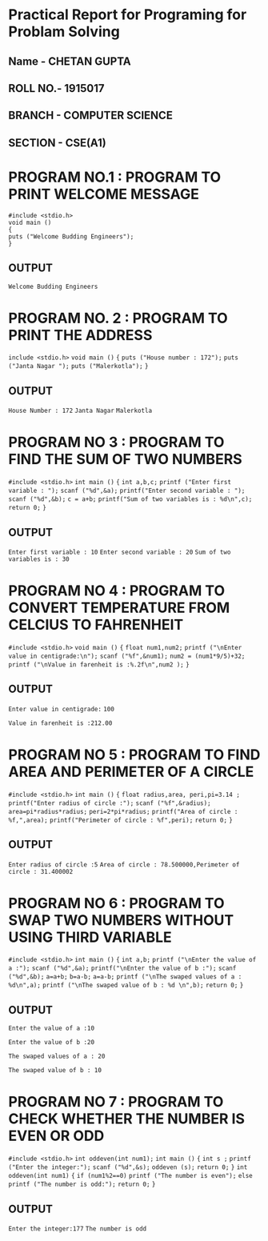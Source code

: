 # Practical Report for Programing for Problam Solving
## Name - CHETAN GUPTA
## ROLL NO.- 1915017
## BRANCH - COMPUTER SCIENCE
## SECTION - CSE(A1)

# PROGRAM NO.1 : PROGRAM TO PRINT WELCOME MESSAGE
`#include <stdio.h>`  
`void main ()`  
`{`  
`puts ("Welcome Budding Engineers");`  
`}`  

## OUTPUT
`Welcome Budding Engineers`

# PROGRAM NO. 2 : PROGRAM TO PRINT THE ADDRESS
`include <stdio.h>`
`void main ()`
`{`
`puts ("House number : 172");`
`puts ("Janta Nagar ");`
`puts ("Malerkotla");`
`}`

## OUTPUT
`House Number : 172`
`Janta Nagar`
`Malerkotla`

# PROGRAM NO 3 : PROGRAM TO FIND THE SUM OF TWO NUMBERS
`#include <stdio.h>`
`int main ()`
`{`
`int a,b,c;`
`printf ("Enter first variable : ");`
`scanf ("%d",&a);`
`printf("Enter second variable : ");`
`scanf ("%d",&b);`
`c = a+b;`
`printf("Sum of two variables is : %d\n",c);`
`return 0;`
`}`

## OUTPUT
`Enter first variable : 10`
`Enter second variable : 20`
`Sum of two variables is : 30`

# PROGRAM NO 4 : PROGRAM TO CONVERT TEMPERATURE FROM CELCIUS TO FAHRENHEIT
`#include <stdio.h>`
`void main ()`
`{`
`float num1,num2;`
`printf ("\nEnter value in centigrade:\n");`
`scanf ("%f",&num1);`
`num2 = (num1*9/5)+32;`
`printf ("\nValue in farenheit is :%.2f\n",num2 );`
`}`

## OUTPUT
`Enter value in centigrade:`
`100`

`Value in farenheit is :212.00`

# PROGRAM NO 5 : PROGRAM TO FIND AREA AND PERIMETER OF A CIRCLE
`#include <stdio.h>`
`int main ()`
`{`
`float radius,area, peri,pi=3.14 ;`
`printf("Enter radius of circle :");`
`scanf ("%f",&radius);`
`area=pi*radius*radius;`
`peri=2*pi*radius;`
`printf("Area of circle : %f,",area);`
`printf("Perimeter of circle : %f",peri);`
`return 0;`
`}`

## OUTPUT
`Enter radius of circle :5`
`Area of circle : 78.500000,Perimeter of circle : 31.400002`

# PROGRAM NO 6 : PROGRAM TO SWAP TWO NUMBERS WITHOUT USING THIRD VARIABLE
`#include <stdio.h>`
`int main ()`
`{`
`int a,b;`
`printf ("\nEnter the value of a :");`
`scanf ("%d",&a);`
`printf("\nEnter the value of b :");`
`scanf ("%d",&b);`
`a=a+b;`
`b=a-b;`
`a=a-b;`
`printf ("\nThe swaped values of a : %d\n",a);`
`printf ("\nThe swaped value of b : %d \n",b);`
`return 0;`
`}`

## OUTPUT
`Enter the value of a :10`

`Enter the value of b :20`

`The swaped values of a : 20`

`The swaped value of b : 10`

# PROGRAM NO 7 : PROGRAM TO CHECK WHETHER THE NUMBER IS EVEN OR ODD
`#include <stdio.h>`
`int oddeven(int num1);`
`int main ()`
`{`
`int s ;`
`printf ("Enter the integer:");`
`scanf ("%d",&s);`
`oddeven (s);`
`return 0;`
`}`
`int oddeven(int num1)`
`{`
`if (num1%2==0)`
`printf ("The number is even");`
`else`
`printf ("The number is odd:");`
`return 0;`
`}`

## OUTPUT
`Enter the integer:177`
`The number is odd`







